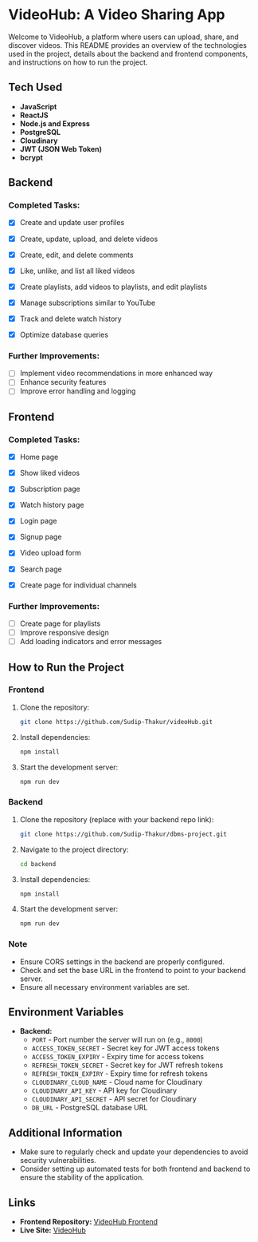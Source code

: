 # VideoHub: A Video Sharing App

Welcome to VideoHub, a platform where users can upload, share, and discover videos. This README provides an overview of the technologies used in the project, details about the backend and frontend components, and instructions on how to run the project.

## Tech Used

- **JavaScript**
- **ReactJS**
- **Node.js and Express**
- **PostgreSQL**
- **Cloudinary**
- **JWT (JSON Web Token)**
- **bcrypt**

## Backend

### Completed Tasks:
- [x] Create and update user profiles
- [x] Create, update, upload, and delete videos
- [x] Create, edit, and delete comments
- [x] Like, unlike, and list all liked videos
- [x] Create playlists, add videos to playlists, and edit playlists
- [x] Manage subscriptions similar to YouTube
- [x] Track and delete watch history
- [x] Optimize database queries


### Further Improvements:
- [ ] Implement video recommendations in more enhanced way
- [ ] Enhance security features
- [ ] Improve error handling and logging

## Frontend

### Completed Tasks:
- [x] Home page
- [x] Show liked videos
- [x] Subscription page
- [x] Watch history page
- [x] Login page
- [x] Signup page
- [x] Video upload form
- [x] Search page
- [x] Create page for individual channels


### Further Improvements:
- [ ] Create page for playlists
- [ ] Improve responsive design
- [ ] Add loading indicators and error messages

## How to Run the Project

### Frontend

1. Clone the repository:
    ```bash
    git clone https://github.com/Sudip-Thakur/videoHub.git
    ```

2. Install dependencies:
    ```bash
    npm install
    ```

3. Start the development server:
    ```bash
    npm run dev
    ```

### Backend

1. Clone the repository (replace with your backend repo link):
    ```bash
    git clone https://github.com/Sudip-Thakur/dbms-project.git
    ```

2. Navigate to the project directory:
    ```bash
    cd backend
    ```

3. Install dependencies:
    ```bash
    npm install
    ```

4. Start the development server:
    ```bash
    npm run dev
    ```

### Note

- Ensure CORS settings in the backend are properly configured.
- Check and set the base URL in the frontend to point to your backend server.
- Ensure all necessary environment variables are set.

## Environment Variables

- **Backend:**
  - `PORT` - Port number the server will run on (e.g., `8000`)
  - `ACCESS_TOKEN_SECRET` - Secret key for JWT access tokens
  - `ACCESS_TOKEN_EXPIRY` - Expiry time for access tokens
  - `REFRESH_TOKEN_SECRET` - Secret key for JWT refresh tokens
  - `REFRESH_TOKEN_EXPIRY` - Expiry time for refresh tokens
  - `CLOUDINARY_CLOUD_NAME` - Cloud name for Cloudinary
  - `CLOUDINARY_API_KEY` - API key for Cloudinary
  - `CLOUDINARY_API_SECRET` - API secret for Cloudinary
  - `DB_URL` - PostgreSQL database URL


## Additional Information

- Make sure to regularly check and update your dependencies to avoid security vulnerabilities.
- Consider setting up automated tests for both frontend and backend to ensure the stability of the application.


## Links

- **Frontend Repository:** [VideoHub Frontend](https://github.com/Sudip-Thakur/videoHub)
- **Live Site:** [VideoHub](https://video-hub-beta-ecru.vercel.app)
